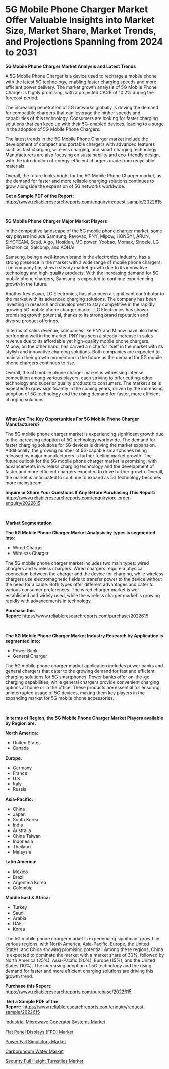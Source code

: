 <p><h1>5G Mobile Phone Charger Market Offer Valuable Insights into Market Size, Market Share, Market Trends, and Projections Spanning from 2024 to 2031</h1></p><p><strong>5G Mobile Phone Charger Market Analysis and Latest Trends</strong></p>
<p><p>A 5G Mobile Phone Charger is a device used to recharge a mobile phone with the latest 5G technology, enabling faster charging speeds and more efficient power delivery. The market growth analysis of 5G Mobile Phone Charger is highly promising, with a projected CAGR of 10.2% during the forecast period. </p><p>The increasing penetration of 5G networks globally is driving the demand for compatible chargers that can leverage the higher speeds and capabilities of this technology. Consumers are looking for faster charging solutions that can keep up with their 5G-enabled devices, leading to a surge in the adoption of 5G Mobile Phone Chargers.</p><p>The latest trends in the 5G Mobile Phone Charger market include the development of compact and portable chargers with advanced features such as fast charging, wireless charging, and smart charging technology. Manufacturers are also focusing on sustainability and eco-friendly design, with the introduction of energy-efficient chargers made from recyclable materials.</p><p>Overall, the future looks bright for the 5G Mobile Phone Charger market, as the demand for faster and more reliable charging solutions continues to grow alongside the expansion of 5G networks worldwide.</p></p>
<p><strong>Get a Sample PDF of the Report:&nbsp;</strong> <a href="https://www.reliableresearchreports.com/enquiry/request-sample/2022615">https://www.reliableresearchreports.com/enquiry/request-sample/2022615</a></p>
<p>&nbsp;</p>
<p><strong>5G Mobile Phone Charger Major Market Players</strong></p>
<p><p>In the competitive landscape of the 5G mobile phone charger market, some key players include Samsung, Rayovac, PNY, Mipow, HONGYI, ARUN, SIYOTEAM, Scud, Aigo, Hosiden, MC power, Yoobao, Momax, Sinoele, LG Electronics, Salcomp, and AOHAI. </p><p>Samsung, being a well-known brand in the electronics industry, has a strong presence in the market with a wide range of mobile phone chargers. The company has shown steady market growth due to its innovative technology and high-quality products. With the increasing demand for 5G mobile phone chargers, Samsung is expected to continue experiencing growth in the future.</p><p>Another key player, LG Electronics, has also been a significant contributor to the market with its advanced charging solutions. The company has been investing in research and development to stay competitive in the rapidly growing 5G mobile phone charger market. LG Electronics has shown promising growth potential, thanks to its strong brand reputation and diverse product offerings.</p><p>In terms of sales revenue, companies like PNY and Mipow have also been performing well in the market. PNY has seen a steady increase in sales revenue due to its affordable yet high-quality mobile phone chargers. Mipow, on the other hand, has carved a niche for itself in the market with its stylish and innovative charging solutions. Both companies are expected to maintain their growth momentum in the future as the demand for 5G mobile phone chargers continues to rise.</p><p>Overall, the 5G mobile phone charger market is witnessing intense competition among various players, each striving to offer cutting-edge technology and superior quality products to consumers. The market size is expected to grow significantly in the coming years, driven by the increasing adoption of 5G technology and the rising demand for faster, more efficient charging solutions.</p></p>
<p>&nbsp;</p>
<p><strong>What Are The Key Opportunities For 5G Mobile Phone Charger Manufacturers?</strong></p>
<p><p>The 5G mobile phone charger market is experiencing significant growth due to the increasing adoption of 5G technology worldwide. The demand for faster charging solutions for 5G devices is driving the market expansion. Additionally, the growing number of 5G-capable smartphones being released by major manufacturers is further fueling market growth. The future outlook for the 5G mobile phone charger market is promising, with advancements in wireless charging technology and the development of faster and more efficient chargers expected to drive further growth. Overall, the market is anticipated to continue to expand as 5G technology becomes more mainstream.</p></p>
<p><strong>Inquire or Share Your Questions If Any Before Purchasing This Report:</strong> <a href="https://www.reliableresearchreports.com/enquiry/pre-order-enquiry/2022615">https://www.reliableresearchreports.com/enquiry/pre-order-enquiry/2022615</a></p>
<p>&nbsp;</p>
<p><strong>Market Segmentation</strong></p>
<p><strong>The 5G Mobile Phone Charger Market Analysis by types is segmented into:</strong></p>
<p><ul><li>Wired Charger</li><li>Wireless Charger</li></ul></p>
<p><p>The 5G mobile phone charger market includes two main types: wired chargers and wireless chargers. Wired chargers require a physical connection between the charger and the device for charging, while wireless chargers use electromagnetic fields to transfer power to the device without the need for a cable. Both types offer different advantages and cater to various consumer preferences. The wired charger market is well-established and widely used, while the wireless charger market is growing rapidly with advancements in technology.</p></p>
<p><strong>Purchase this Report:&nbsp;</strong><a href="https://www.reliableresearchreports.com/purchase/2022615">https://www.reliableresearchreports.com/purchase/2022615</a></p>
<p>&nbsp;</p>
<p><strong>The 5G Mobile Phone Charger Market Industry Research by Application is segmented into:</strong></p>
<p><ul><li>Power Bank</li><li>General Charger</li></ul></p>
<p><p>The 5G mobile phone charger market application includes power banks and general chargers that cater to the growing demand for fast and efficient charging solutions for 5G smartphones. Power banks offer on-the-go charging capabilities, while general chargers provide convenient charging options at home or in the office. These products are essential for ensuring uninterrupted usage of 5G devices, making them key players in the expanding market for 5G mobile phone accessories.</p></p>
<p>&nbsp;</p>
<p><strong>In terms of Region, the 5G Mobile Phone Charger Market Players available by Region are:</strong></p>
<p>
    <p> <strong> North America: </strong>
        <ul>
            <li>United States</li>
            <li>Canada</li>
        </ul>
        </p> 
    <p> <strong> Europe: </strong>
        <ul>
            <li>Germany</li>
            <li>France</li>
            <li>U.K.</li>
            <li>Italy</li>
            <li>Russia</li>
        </ul>
        </p> 
    <p> <strong> Asia-Pacific: </strong>
        <ul>
            <li>China</li>
            <li>Japan</li>
            <li>South Korea</li>
            <li>India</li>
            <li>Australia</li>
            <li>China Taiwan</li>
            <li>Indonesia</li>
            <li>Thailand</li>
            <li>Malaysia</li>
        </ul>
        </p> 
    <p> <strong> Latin America: </strong>
        <ul>
            <li>Mexico</li>
            <li>Brazil</li>
            <li>Argentina Korea</li>
            <li>Colombia</li>
        </ul>
        </p> 
    <p> <strong> Middle East & Africa: </strong>
        <ul>
            <li>Turkey</li>
            <li>Saudi</li>
            <li>Arabia</li>
            <li>UAE</li>
            <li>Korea</li>
        </ul>
    </p>
    </p>
<p><p>The 5G mobile phone charger market is experiencing significant growth in various regions, with North America, Asia-Pacific, Europe, the United States, and China showing promising potential. Among these regions, China is expected to dominate the market with a market share of 30%, followed by North America (25%), Asia-Pacific (20%), Europe (15%), and the United States (10%). The increasing adoption of 5G technology and the rising demand for faster and more efficient charging solutions are driving this growth trend.</p></p>
<p><strong>Purchase this Report: </strong><a href="https://www.reliableresearchreports.com/purchase/2022615">https://www.reliableresearchreports.com/purchase/2022615</a></p>
<p>&nbsp;<strong>Get a Sample PDF of the Report:&nbsp;&nbsp;</strong><a href="https://www.reliableresearchreports.com/enquiry/request-sample/2022615">https://www.reliableresearchreports.com/enquiry/request-sample/2022615</a></p>
<p><strong></strong></p>
<p><p><a href="https://lydian-appliance-61d.notion.site/Industrial-Microwave-Generator-Systems-Market-with-the-goal-of-estimating-the-market-size-and-future-1cf4c1df6d5343a69be89d081dab81f7">Industrial Microwave Generator Systems Market</a></p><p><a href="https://view.publitas.com/reportprime-1/flat-panel-displays-fpd-market-provides-a-comprehensive-analysis-including-a-macro-overview-of-the-market-as-well-as-micro-details-such-as-market-size-and-competitive-landscape/">Flat Panel Displays (FPD) Market</a></p><p><a href="https://view.publitas.com/reportprime-1/power-fail-simulators-market-size-market-share-and-global-market-analysis-report-2024-2031/">Power Fail Simulators Market</a></p><p><a href="https://github.com/nicoletavirag/Market-Research-Report-List-2/blob/main/carborundum-wafer-market.md">Carborundum Wafer Market</a></p><p><a href="https://forested-sushi-9b0.notion.site/Security-Full-Height-Turnstiles-Market-Centers-on-Aspects-such-as-Market-Growth-Market-Share-Marke-c2718f122a8d4c429413d6f2153e06e9">Security Full Height Turnstiles Market</a></p></p>